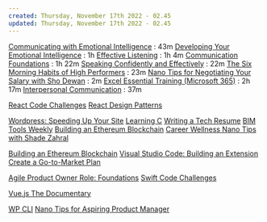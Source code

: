 ```yaml
---
created: Thursday, November 17th 2022 - 02.45
updated: Thursday, November 17th 2022 - 02.45
---
```

[Communicating with Emotional Intelligence](https://www.linkedin.com/learning/communicating-with-emotional-intelligence?courseClaim=AQGEus1YIWUHwQAAAYSB80Z9m2CsomV2OMtCfuuxU40nLG8ThZT6RzNMY7hBataw5SkCjr_9w8fwZMNMhbROfXvLdU-8Bm18RftfNFgl7X-BCHJb8NxP6kMABc7IQAya_23yN_CS3-JDFXcODVyp6zTv1yQe84yVEA6uKcO1tN8TrQ5r69X-TXPXICo9w20ZOlhnLkg6VNWd_sdq1U6Fb7wqaO2p9skzz3K2yBt0HG50lWnULvKzV2MSzQaVf_LafrOVDY_eblTE0VSdzRp4vzUeXzSACFsv2r-f3FdLOEe7bWKYc0xyJsL03ekzmkbM3Ja1Ifc8zj3L35bGkF8KvzSpjaWctl2nNB-_VS9FeTMVVYMQ550FLmw56QEH0tdO1kKmEr6_YXd6x8X_iK342vZavmJdC8pEYj8brqKHYCCJTcnb602IfzEJZcK_odjTM5meU-23tjV0k0Qf4p_onhdyuqgJVSkODvaL1Zn6JOINMKDf9TVNF_oDOnjHzz1cNovb5SIo9KEQGSFlbSVJ7bJWikCpcbDO2fUOamUQXvKy4_CghYBvDgObPPq0nKP08ZkN3jpMgf_83v4TiqqDleqe2aLv4kS1waSQejvATZ98fgmub-G7koxzKNSbZT_ckFRFghxAkl6KCHCEU8yS9Av35MvBQiIB5yMljwjSBRh7ZMkeJlmU6CkLL5hvsqbwyob9o91vdIQSlmGldxtG5uLurEcdKFEuy-AHVFzx_Ppc92zpyUo8SgieYXR6oOFHb3NkJljhqvwMQ-gw9OjVCNugAqojXCSuY5n5hpRQGJbFTo_nWEvgAOtTMm1iOrwzulX73DRSVZLdPgaQ9DIxL0_d_FdhKQeLVdW1bMJ8zpNxAZXirV8Zjs20F3Sjo-2xXvdIzEF9Luw_bW6DMhIH0nIsLsu5FcTy3MRmOwyXdjQ9RNPusRCDKtYXH0Fqu1WkjCBGbv3v0HxbMhN41FDtBIRwOsRKzQM1vqJFMEZOdOehrh5kZKWogZdOjHFD_Tz5X1Sx-0Qg1uBNO2G0U4XJgxeaHJPrA3qO3B8&isLearningSubscriber=false&trk=profileSelf_d_flagship3_profile_view_base_learningFeedm001_2825372_learning&lipi=urn%3Ali%3Apage%3Ad_flagship3_profile_view_base%3BDyxSzSTmS6ODm8Ct8PGGtw%3D%3D) : 43m
[Developing Your Emotional Intelligence](https://www.linkedin.com/learning/developing-your-emotional-intelligence?isLearningSubscriber=false&trk=profileSelf_d_flagship3_profile_view_base_learningFeedm001_570966_learning&lipi=urn%3Ali%3Apage%3Ad_flagship3_profile_view_base%3B%2Bz52Qo0%2FQEmGS52TJtcJ5w%3D%3D) : 1h
[Effective Listening](https://www.linkedin.com/learning/effective-listening?isLearningSubscriber=false&trk=profileSelf_d_flagship3_profile_view_base_learningFeedm001_176760_learning&lipi=urn%3Ali%3Apage%3Ad_flagship3_profile_view_base%3B%2Bz52Qo0%2FQEmGS52TJtcJ5w%3D%3D) : 1h 4m
[Communication Foundations](https://www.linkedin.com/learning/communication-foundations-2?isLearningSubscriber=false&trk=profileSelf_d_flagship3_profile_view_base_learningFeedm001_700790_learning&lipi=urn%3Ali%3Apage%3Ad_flagship3_profile_view_base%3BqLSX1fAqQ3C47r3UuGH8fQ%3D%3D) : 1h 22m
[Speaking Confidently and Effectively](https://www.linkedin.com/learning/speaking-confidently-and-effectively?courseClaim=AQE4ehL5CXQQLQAAAYSB8Dior3Xzv8jYrYlGJRVGZCJVw-zcwQHhMNvLaNjuzcMfYFiBwHIT0hsxxnJQJaPaypmJvyRs5bcEBE5l6M62pmzfPO6srDafcdhZkYhXqpD-Ha1VWw1nwcc2QzpAAUR7CP6D0b7hWWhCF4agGBqh2ptsPgw276iUelgiZL25zaC1v7hVa1u-VVa-Eb8Ee6WsGm0hF9ewiIUXHTsMYejKSQjBlm7Vx2oCrMQ_bdcAOxeB7pJzfuqfB7ZzCxnyjja6qjatgaaLlurX0Mcsd97sZoXYX4A0TUZ7sXbXxDjsSzOP41pAjCvbmN7gCVaxL9iAqE9JpVsBwcSM6hpEXi_DyKy87A-TwaLL2JJFDXdMiubCIRDPeyGSPhve2wCFa70A5dHzsmpt9_1uGyh5nhmhHsSwMMZ4h6q41KnMluRGabybO5fkGV6UdfI7Y0hmB3HBSjqvYwdyWHUK0C6FvhxPOlilbXZ-6cow-HJpTcxqsNGmEQarF4avtn3JUX9w0ZKV3bfQxeCP7ArTzN8hpDPfTHNEOWcnNLbubCjvCtRbDMmMNS3Tb7Kwe031Efj7JZlUiTQRjsAN5j6koLutERkMgy4ts7E-y-rIFC52rzGkqpaKJK1zTeAMzyyE2IlGJrLIJjBnsmy9BvsQxLX29pN-JAjUsHmNysqhungxUq4R7o91B63M3vim35a6OUY7vsqJX3UOP5DW4Av2au0GyE_85pcUl3dof5jAVECvprHdN0WAlyErqL3wLP6-HTsHtQjGZFoxM5pyG7BDqPQ4kBIhzjkk43smN09xkaoMpCYYDqySuKczL1Ers7H5SxxsRZTXvnm2X_1YesKLMPoUgz3z2QTJXNsSW8lRxPqoEEt88tYWKBFVcf6ZVFZo29aec4N8fzV9sXdyFC2Nprt1byl3hMnfkP1C7DDR4v_xDTLEaer3LHOPvAF-KI92y5PBLInWMt_JgnsdPNJtQTuXV3ibh9h25I-Usk6h_sxTfNgLud-7hl39ncm0aMNk-SUAC5W02alfPv5J_81fbm8&isLearningSubscriber=false&trk=profileSelf_d_flagship3_profile_view_base_learningFeedm001_2875044_learning&lipi=urn%3Ali%3Apage%3Ad_flagship3_profile_view_base%3BqLSX1fAqQ3C47r3UuGH8fQ%3D%3D) : 22m
[The Six Morning Habits of High Performers](https://www.linkedin.com/learning/the-six-morning-habits-of-high-performers?courseClaim=AQHtNiUl82cYrQAAAYSB76SW4VfoOVQQ1fk5kl0yPtrAR9IMyr0FqCjqZI5X2uTlLAUEQPkGreZAMXwiWF9wDJ8eEm2iVhVhAyDtBGSCUfhaLmWMj0DlgrUlKSOb-31JLKs9I4EK0gtZPhtq0Zw-rBpefd0bwIdhPl1yIgTQjp-N6pzGsE-5LDzMIrFxoeaN1hXZluQLKDdZAv_MvQ9caC9owpgUGtvWfC2Fy_ftFXIzjRQkgKixlX3IZs1bN2NxLJA6uZZoeASgJzbjuJe3cVfxHxMmk5DTRl15ao9em_LQ5M8ZeqAD4l9Z1C4ExscfhV9qQ1HXUK4i44YAd38E_vWGpA-nffykjumobUIWBeoEdrQvRiQrPpUOLzpo5JfqtOLCvrPFigs7_UDEyjQNVMcTRJLmxTHJhbRYbfo8p8CgraIeJi-zu6cCMudZo5C7GNbX8pTS4gIlJ9V7dISni4VixNYhj4bd6bIWzp2vh-nJKy6H3JaIgFXurpUZQ-IDQpGSzyHKJXq3DLyAoOMccgKd75whJ4MXruf_THp08Ce1c2dkIqhgUnssFWS4t9L7ZMqN9_OnUVDtJguoYKejk4xnd-tYD_-Txq1GOI-JRHWkEZxIFhDH2QyPbhenSYM_-B5kQhhmXQLkSkUF5Ibyc2rDb2zbeToaBFwmbD2oP-9NLeucBhQp31r8MBJQOBzhcH11baLywhzPJzg7N6gY3N9Pm-c-hTY2GaklkFijDN4uTCPYVtLm8NSbgssagU4TNnD1rQZTUnrK_Sh9QA8knjVl7XUSlTmplBBWprQIP7Nrlq_fyd6XOnkS_p9G_fuqa5wwY98SXnzu1VyOzvicC1C1uzeoca3fHujIoVZ04lyl45ovvU4c9MSGaMrb8b59nCJlfRlDPSTDWMbjJnrM1FhBbHgIzpend9gsNBTna089AHPaW0eRnfSUPdQvfBfjuxeErSyPsNpfIgzszhzRuGkLFyryJzjbouvQ-LE_-GkmdQT23BELupM04XaofCb72lcn5A-aTjeBc4dZAf9F7_OLRmlJ2CS6TlU&isLearningSubscriber=false&trk=profileSelf_d_flagship3_profile_view_base_learningFeedm001_2823255_learning&lipi=urn%3Ali%3Apage%3Ad_flagship3_profile_view_base%3BWbzar3ghSPi7nMMFtJpuow%3D%3D) : 23m
[Nano Tips for Negotiating Your Salary with Sho Dewan](https://www.linkedin.com/learning/nano-tips-for-negotiating-your-salary-with-sho-dewan?isLearningSubscriber=false&trk=profileSelf_d_flagship3_profile_view_base_learningFeedm001_2495070_learning&lipi=urn%3Ali%3Apage%3Ad_flagship3_profile_view_base%3BWbzar3ghSPi7nMMFtJpuow%3D%3D) : 2m
[Excel Essential Training (Microsoft 365)](https://www.linkedin.com/learning/excel-essential-training-microsoft-365?courseClaim=AQFAJ-dVPpq9FAAAAYSB7txWYY_Cooj6LrMiXlvw7qovO2U-Oh5sDtvvMMhKGsOz6E28ZZ63co9WYXJgdy8pIroVc0adZTkmEBeksW9rEmLI70BI4JF_qNLBTLgt8C52KBKJ5jYuE0UNvKICd3zod4C-v-TMf6ChN_mVVoifdUgNlTtCqAAvgVK8Q0UUL2TPVaQ0aXA4CIIMbMunh7TfcG1H1UI6vmjHGLTqV-4D1sPJKt88Jib2x9HiQOLJ68Gs_P6KkRVuc8cBI_4P6eKY9KA2WIlXz94yYZQShlawIw5h-RzaWvjU9D4JHNMRZD2WSLzddYyn71grKDqqYfJYFaWkfMEt3U-HP76vedX0IqXXOIt2oiHeJggFP6RUXFmfWBBRCUrNphPf2-Id9pEEGJxqDtwQ6C6lF3UR5lGj7LMRk8QeFxTXJ4_-Q-xIhB1d2zEDggkzK-zO1O3QDeDwvBqks9mP5he3RfezPlP5Qct6eN6yr-UGl3SH3dyxyp3K5QdkTb930kJaYzMeYWNBC4u--qR4XKrj573laDxUm1FzY2Hjp5lCD3NeaScRq3ayaT8jz1qm0Q-vLYRO8-AAy7ddGRr75ed32KLVuFZqL5dKCdGHZURWtU9F-OrVxPYtO3pSlLySzvFKmDjdR3Hz1_zR3KMht3roRB5gfqRTrmxBPIEAMuL5Fgy07c7lEZTQEMANnr5lgscNXFB7J29Ali43_inkq-7CsG0JtFZSZ1TMhG9wSY7PKXOQCoZfV40Hc8PitYj1jVkmivySAcQmqyOMc-mo9P6IU9Cotdrzfj1xrtpyjN3GiHuWR9iVy9TZ0QGHX4ivFCYaHi_uwy4g3om4yvbOzst_p0i8rY7HWkLs75f-gx-s_78-6fIXDgclOLxIjMcQHreYm047c70kIYWu24WI9ZbA-2CtHODZ7CTQ_P_XJZ1JmKkAvcHlLg2LJjgYwdfqujYYxvLrXGhAMdMZFSYYvLHhKAx54dpAdqsjBjPjDmGlxOeQcn6owFezEbI2cnKlpjCwL9C49ylBjBbXkHj9Jze0&isLearningSubscriber=false&trk=profileSelf_d_flagship3_profile_view_base_learningFeedm001_728369_learning&lipi=urn%3Ali%3Apage%3Ad_flagship3_profile_view_base%3BcrDrzzSqQISjWpmr56l3pw%3D%3D) : 2h 17m
[Interpersonal Communication](https://www.linkedin.com/learning/interpersonal-communication?courseClaim=AQEB8qho-FEC6gAAAYSB7txcTJR85oGsWTvS_4lQkGBPwDJEZnLCq5OjWnAkir5Epib6vfcBExXRlN8e-UIJgtVYnFkTVVJ1Sh3mGhBARuzUia8E35x5a5CB0YOUIH79riKrM4J2F3dJsgNuWBTdIX2hJ9CP5BQb6B-XXYhTGWPg38f5oj6UVcJ4UchjZdlC8PCxrkdwDAygrZVRuQD1809CDIUYh-fpiJzBC2EbHlQ6G6lVGNe0K-7O-2HRyfw3_veO3oog4KlXxfbdLh-cGcTBIDd4EjKKmT1ITwmhUAz178660VDlmE0qvlCXeZXoBIJThoyTqxZ4SaWcn1v3cbgmyDFJBsBG3fp5uUvkSoVgD3qkvgVG_pYh_is4O2jU9NFkC0AsMvrnsKt-fVQ1zTt9LfMfcErCENFxMPnOb_DB6aeb-SR6S7PGkjIETU24yEFd4htS5lzvx-w4eQ78T2CmXXwPXEDFpkOfhygihNzb1WtmKfRAakpJ04AZh8y3hFLW8l0qo1Cd9s6ZVrMhxVmtRnMxCPooVE7uEJXaUSb2_eytpPR6OokeLdVT1XglNn_FCjUNEI-wkHfNzjLbUdrKvbax8nqaEm-8A7-wRcXEo5NpMJiFufHIcX30DpghPZoh5XFW2gXTOfKdLV80O0Zu75RzOP79ozkTSiw1zxNRPsQkW7eEFzFAHiXC9VdwE7CNPdVEQqmU7fCbDK_nqoEq-QtzXMFIM8z3meg2OESK0uGLf_2KXN9baf6wQAPYzRI1tNVj1qD6V4ZF445CQENqOta0SXrqUggRHZHKAyNC37QlVf1m8OH_YUv79HJZrVicciLwFNl_BpqmbWZfHWAK_3Cq0DB-gOzj7WniTPfQgO60aXh_7RQ14LCvmuw32zAS-p2Q6xSpHM47xXoF8npJ698-VQ0q-PX18HwLxUiCjqrigdlnU1ZKOfrOsoEfRC4VZleAmH0s-BpmXV1_vOXiwsHiOTEg1TEM1_1IP-cGhjyj66BusdQuaukr8zmD28LdX2_ExNiZiMjlM7wJvcsVEk40ezjC&isLearningSubscriber=false&trk=profileSelf_d_flagship3_profile_view_base_learningFeedm001_580627_learning&lipi=urn%3Ali%3Apage%3Ad_flagship3_profile_view_base%3BcrDrzzSqQISjWpmr56l3pw%3D%3D) : 37m

[React Code Challenges](https://www.linkedin.com/learning/javascript-code-challenges?courseClaim=AQHngZonm1SwjwAAAYR_sI8DidIyCMiUA3AMs8t0bp2zskvIPt3-_6Bbi99Ms3nTSXzwDOAtI4CJDPHPqwXTMJk3eBOa1KZQkzH_ArkfeCsMuRc6yfo58GOSrzQ14R3ZqcJg5Un4XuqBiUMpf7q5ZVj64COUsQ5GRymTP5aw83hV9_iqO6fcbBdribDG4gkaTWMoKg2kPeRvtiRUawhDYf9w9At1-z4b89dDxAld3F2KGlz6OQJ_AX0SjVNEr42xACunHihhyHrMgxvXUBnjrneaRi-8fMryJxM8Y_mIyEwWyy8HE0yL49RXjEZGh8nLo3TLhWuzX0czmbmsNutUeMKVtGbFjqgFRx-Bp5aZ7jxdblNjyQ1DJNsjoVdxCjQGP9rg1jWGAqZ5u4VIy_ZNfY4XHWGN9p0Up9GiSXSbopAHhYZG1I6kR96vXGFwLJjKAevZMZeuMFrHrRtB7eT34HzTiQ9KXRsy_Ne4d7rkvf_FyJ-uxKt_zcCHt_J8UQPxLAgQQf69PXhQd9N1BL-OncfEmE9rGTL7TCBPYUwMruq_pE2Th0KVVjh4Uk8g_yLFKZTz3w51nBAudrxQPTl1bMccRoU3vqf6qksgWSPvENaAioa17SfbmjAbY4kwzUbM5NMPiZ7cZ0RXLuV4HhPG8KkAX0RF1vxp9vf7Bik8KsM-wL3Pd-j2RiF1u7cHT9UbVbePUng51hBCP2yZlXj8QaSF4yU6N-TBNRG_kb-O1xBn1m8m5NzBYwtN0aTc9Ni2cZpt-t2mD9Hi1LzODc1AIHXNwJdCnXpv6t-isGju-E232c8MokUgURtXiMpuCWWtL2Nzfp3D9oih7ubk9JC4BOVHH7L_QiC3oA0Z-t8ZacSCO2W74WP-kPG6sXHWCJI4m6D_fcv_gR07PeydsbW1C6WhYB_f9nqlPrZa4Yeee1r8oVlisTftgY_frvKeNZ1pPxRuvePEOg9rhy-aSduFZK86EmCRCSlUo8q3T8XI64zAGhqkQ7jZ6C0Vr4pfGpRzAPDkNb77VikZEfG-TKS11cmZ5Xbylmi-fxk&isLearningSubscriber=false&trk=profileSelf_d_flagship3_profile_view_base_learningFeedfdbtt004_2870041_learning&lipi=urn%3Ali%3Apage%3Ad_flagship3_profile_view_base%3BPUcFdJBYSESDOqmToWrjKw%3D%3D)
[React Design Patterns](https://www.linkedin.com/learning/react-design-patterns?courseClaim=AQHjZVZOBSHIKAAAAYR_zAFM11KQ5CypJkGY4SSw0xvtZbEszRmv8xPAoVcZhhYeP7GiyM1w6o_KIkDxz2ItI7FBXgbWXMlSkr8A9j0kPlM01T2h2AYZH9Dr1-c55_niw7OnIcu-glvzcVj6UhMDPkjtom51JcCY0wrPZLHmOwUkjnHDL2VugH3hq_rnCZi-c96DduS2Q_nDIPRklOjWtWESrgseCrewf7bquPfrKBXcoo7g5ukkfugiIhqQ8ijyM6rqEyjXH4kJ4ER89HcFtkVzKAUvwLAiALOJm8lNjAUprI8wWZmGuvbvFcvua8AuVlOfUrJEKzEsg0Y7iPHkmbzNKhaBzyXQS5okRnn0xNJVzoAgnJYVCN6QBxUrmHa18jwwnl8bgalH1wdRzn2o7s9Pvi2MKrOW56dMOwRW9spYf9yqzzBKiw7RC7E80E4l7QioupYG11vPFK58B1p64ewlzNMv-dHYvB3SZWr5sjklsQK6zEldCoTd7tKA3h-tJ_dIRmC0QA-VfrQdD46POkcN9EG3v8oOaQfaRDgeiEx8Px1c1E-sKeR_4Rhe-JfsOu-psmLhCu2M7xmIfclRiYSjiObIDtDKbkhm1pgMcyHz6R8A1MGxCNA8_tK3pL3WxOioeAEjqHSQ4D1GG6TANeHsYXQ-x-FYTdiQjzuWN7OaqnUGeA7vksJp8DiMyQpjREeGrNrfb3JnFOsrP-ta9YQm-kpVm6rjZTHKuX-M99Fl3R5_GwkhNN3igP2guEZNPRDDP02WJPKu6lliaxmB1BX0TNCWt4wPjCtOXnPdFVWamCiC7vsGF5wYpeSGKlBXudNqr3ZOPZiNauJDpWgniqTIQhUyqzd7ltsROB-_M2pTbgUZHfO_5iUqX5P7_ExLzOFD02kylaf3CuLKC003k2pKpwX-PpqofNYdJOt8A4lSr322FlJ3nxbfz9rDbjyfnSuU4jzmHVotzdQi0rP8SG-rIDaJ8aAaJb_dwJoYzfL3zukcZdLgNv4W8i93nEyFvx9dzXWHlcL6k10XgJN0sGGBWu_t00HVrrw&isLearningSubscriber=false&trk=profileSelf_d_flagship3_profile_view_base_learningFeedfdbtt004_2895130_learning&lipi=urn%3Ali%3Apage%3Ad_flagship3_profile_view_base%3B83fB0BWISxOPAs82MbYXiQ%3D%3D)

[Wordpress: Speeding Up Your Site](https://www.linkedin.com/learning/wordpress-speeding-up-your-site?courseClaim=AQGKEkeKSUEPqAAAAYSIDjIcmeJvX6S4S9c8zf-xKJse1cUlEM7w6XlWFvqxsKGPwpMygQDZoGcIfdUX7XKJbISNQusQ6x0qhFDsVA7G1Z2Tz9buERq1zFQzntX26zCb67roQW7i41sMnyNhxncTcz2vFxfBNMIFQqUBBM9_ggA7a3DaHC9dQaRjjrkMQX8Ya9EyrWY24938LvCoVIpe6S5-7qHaB4vfC9PfOY8XWGq5sIdfaiOKZZOsSnUVTGrDphl2KRYmTiyhLypZqkhW17tLtUfOVeCW2vA4KwhxbxvLfXWbK0uxdGCeINk595GcfU0k_CHol71xToFOzC5ctlGrs71YoNGaehY9MOy5i1dMgZr6UGUtyNMohbpC78sSR8NGZSCZ1hJA9N8Xwm_h0xyuNrOiQsFRNt88V1qgAfgSWb4CPYWzBC7Xfl-YtQmUfEzD9h_FyEzg7HSuOLhiQureiOvKDHQbpSOpMpqg3yx22hrN4tZgzYXMXbCH2fifwXw-a_gG57fVnNGFhPGQpUu4AM26RKiBXWxvzR_rs4KdYI4SSAWJhLuRml8-dXabLp_ByLIYskpMtsIkUuJFrAx_azfwf1L41sRZzj8MVhNs8mkHy2CmHUow8nLslm7pS61tAuqNe9ZF-_0Ho_sAtmVRjbX86Xv_-rvW-wCBWVlfvKqB5mje-qG89-lpGhhQds9JlHiaA-u8L0K5oJEgxdvdR2R4voiRYQEsflz7aQoOeqQMqvbDMmFcgkdh7619Pc7oqQVbTAM98xDPGMZHe5jd48Jc-Ip9V3iDjqel43nRoyUzVOck4NB3B50GlTggtv5x3K1g7MCaKS5NGwCdy2Bwzdw3DOlcz_eaQhu-TGpYuAKUOTMFkfMdgGdabvI1CW2wu_ZZTAuqpwnB_i3XTPvB-6mFST6KDfUz0cubn7LxJFGH5OXHCyQBaI5WqPZeDCa6iqvUTtz6IFIgWU5CH_o4-wYukMK8nQ1eKRFY7APAmO2MtIzYCjDpjqAuTAB9-XC3K4xtEjAB1phE_SHNdFH9j6-dO5x0ffg&isLearningSubscriber=false&trk=profileSelf_d_flagship3_profile_view_base_learningFeedfdbtt004_2887228_learning&lipi=urn%3Ali%3Apage%3Ad_flagship3_profile_view_base%3BMFle9EHHSg64MqjmIxJKTQ%3D%3D)
[Learning C](https://www.linkedin.com/learning/learning-c-5?courseClaim=AQE1_8kDAmT2ywAAAYSIDjHXqL0HjbSnxSLRracx1XzGGR62bD0cRRDHnR_8oHFaofKwqOmgi_dvOag4cn4KeEcZwy6-bNULfr3WB6dqq3PH-7R7ZhHObU6rnm3zSy90RvN5Kc5I9FaK1upiZSFoethfFUcNW3ZDsLdhWHY0IrD3FSuYAC-WSqouL7oMRVLnRrRmbv-DwElFUnZpmJw6rEKavI95ZU8Jpzcxip7dN5S9rVenQh9X0wxZ2fP1TqmUIy8WFfM5RsC7-9yzyavTuBM8JyYsfPcq1ug0Kkbc0NjKsZ5dEvm7uY7_3fNCTP7GCNznAEgvCa4I_XJSB3JziGoBcVt185WtfKWdYnwhcCu7-RFMbw2j3Es60lTeb1_VJz1kTkz2yidMVs7JMCqof0WMNV6XMO48XvlH7BuDX_mubVpf9la8iXN1MrISKxvdQaBrKgwyaexAls_q889QqljfmJmBjCHYDOavTdLkFKFR7VSF7ScJSC9xNzrrXjYnIgbsWZQbJ3vkZFajOQahKjs89D1DlS9fD3ErhqpH7Zw6GT3W8mKTtBEp5VVN3LN5H5_HRWCBE4FRukaDXb4OCGzkovQ_8_YiL9OwZPltoddbv4CU8UHejtS9F4l5LW1Ylb62Nynh8jJ7d45WqZF87vrZWGc9nv9vWWbSXWOO3vlXqmBhrj0gYhiDPLr94CLkzu-JJhQGwSaW7U62mtv6D9FaGmXjmy5etVWMPru4tOXCTxFlnF765WWuONZQyS4K-iSOQyzq7t_o26_KOZhay1qRDG8xs1-P6f6a_QlnNRTfXgQwU3YjJ2Tw07Nj007a9_CAkk6vu6J08q76t4H3urDx6YQHmqFEy9R-4Eoho5qJZbCuSxCCZ6IiKCtNZ_plz1h_Ovi4ATjgCTCCWQEcQs4AoZOsfA5Fn3C3Ie7MTgQ9xS8_LrMnrMF77f2z7RgXjhmDyp-LzaZ9N2iR22ju3XODASc75I3VI2rhWyQV8OmDFW5OW3PRONCJr4UPMbl7XI0gAGeXNInmREIkdqKVXPiHs7JVbM2U&isLearningSubscriber=false&trk=profileSelf_d_flagship3_profile_view_base_learningFeedfdbtt004_718661_learning&lipi=urn%3Ali%3Apage%3Ad_flagship3_profile_view_base%3BMFle9EHHSg64MqjmIxJKTQ%3D%3D)
[Writing a Tech Resume](https://www.linkedin.com/learning/writing-a-tech-resume?courseClaim=AQGjcyVASRQXdQAAAYSID2WvYs9K69vtVjXhtGIYA-YcNhEfi1ALwhVoaUNveJ-iLqjB4_g8_nfyTtLmt81_FRKLOdG_iEfDqkyBCIXSB-GV0Xu75N02F_ao1wW5ecOfmZI4Y8-52p2cE_LIlFbui64WWDLDj8oiR_H6muJRqcwgIfFWoonmzaJXYyy2NiV6XoELyN6wy30LU7cBh7HIKKNUiadsyXPxg_U7Rj0ox-yOYz0pUe0FKOQ5wnuye5SB3gWWDmM5ix09yJGWjgWVI5wPFcRepMmqIPlNTYp-b8C_xWmT1_r_NqdRsd48laAgAxjsNcfkz84bsenSIpLsbLuz_ppC9Y7KnuVyQ2OgGws2VbnWlOZ_6r-a74alaYsjodoLAQoyW39Vy1Zuaf-Lfo87-7J4vmEC11yJhTAROSo7Xoj5V5pVzcy79vDCfyjz4AybB2Z2UZQDDXq1UAlWuSbmYd13HQvilJX_HKZ22CCh71OKc6HvGefIs6mfIWF5AVTwM0lJBqm786I7XjOZ97P5eABkHanM7g6uSoIarhy6B1_wMrpBPSHU_VIt0ujcwXCsQVYMzWUmD109_FstuobqU6tps-OH8Rrgo2fQpmPlBV0_D1PY4EC9qrNFjbDIPkCsrZR-fLFJOJkF1_9FytoNHU6rP5pWM7KA5zkJNdudJ7XyELYCUDluszWz9iSH9fflA1tIDcvNGmWHARm76AajSWMxUJ5F4pTSPLad66b26VI-MVGBzgvcblJcrERnbqoVkM29pZLiT1VnFIeKL_UhWT9eNMDBIg2ZvYEiVV2qXdri2gZ3uQcVylPIhCablFXWmJR6Z4Ys4OgqxBa4PgN-OopoUGqI7RIb-o_DkNcj0QN0ZX4cj0Pxdf6LPhjlcHJfQN_EUTzQtkkWoOn4cZkfJ02NNeqDe62CmnHvraHTHGZioP_AjiIufsuxHjG6KGVl1ZL1Xw3ZIfhKTdJjP5cRXNnRK9-LsP0sUtJyHQ_zc8D-JrLt3gg9BTeRIHJL07OBBQjK1YBfZeLeecMKkHXHdzPIUIjIyjg&isLearningSubscriber=false&trk=profileSelf_d_flagship3_profile_view_base_learningFeedfdbtt004_2254042_learning&lipi=urn%3Ali%3Apage%3Ad_flagship3_profile_view_base%3BeFJUORWwTfKRlxYS63jzPg%3D%3D)
[BIM Tools Weekly](https://www.linkedin.com/learning/writing-a-tech-resume?courseClaim=AQGjcyVASRQXdQAAAYSID2WvYs9K69vtVjXhtGIYA-YcNhEfi1ALwhVoaUNveJ-iLqjB4_g8_nfyTtLmt81_FRKLOdG_iEfDqkyBCIXSB-GV0Xu75N02F_ao1wW5ecOfmZI4Y8-52p2cE_LIlFbui64WWDLDj8oiR_H6muJRqcwgIfFWoonmzaJXYyy2NiV6XoELyN6wy30LU7cBh7HIKKNUiadsyXPxg_U7Rj0ox-yOYz0pUe0FKOQ5wnuye5SB3gWWDmM5ix09yJGWjgWVI5wPFcRepMmqIPlNTYp-b8C_xWmT1_r_NqdRsd48laAgAxjsNcfkz84bsenSIpLsbLuz_ppC9Y7KnuVyQ2OgGws2VbnWlOZ_6r-a74alaYsjodoLAQoyW39Vy1Zuaf-Lfo87-7J4vmEC11yJhTAROSo7Xoj5V5pVzcy79vDCfyjz4AybB2Z2UZQDDXq1UAlWuSbmYd13HQvilJX_HKZ22CCh71OKc6HvGefIs6mfIWF5AVTwM0lJBqm786I7XjOZ97P5eABkHanM7g6uSoIarhy6B1_wMrpBPSHU_VIt0ujcwXCsQVYMzWUmD109_FstuobqU6tps-OH8Rrgo2fQpmPlBV0_D1PY4EC9qrNFjbDIPkCsrZR-fLFJOJkF1_9FytoNHU6rP5pWM7KA5zkJNdudJ7XyELYCUDluszWz9iSH9fflA1tIDcvNGmWHARm76AajSWMxUJ5F4pTSPLad66b26VI-MVGBzgvcblJcrERnbqoVkM29pZLiT1VnFIeKL_UhWT9eNMDBIg2ZvYEiVV2qXdri2gZ3uQcVylPIhCablFXWmJR6Z4Ys4OgqxBa4PgN-OopoUGqI7RIb-o_DkNcj0QN0ZX4cj0Pxdf6LPhjlcHJfQN_EUTzQtkkWoOn4cZkfJ02NNeqDe62CmnHvraHTHGZioP_AjiIufsuxHjG6KGVl1ZL1Xw3ZIfhKTdJjP5cRXNnRK9-LsP0sUtJyHQ_zc8D-JrLt3gg9BTeRIHJL07OBBQjK1YBfZeLeecMKkHXHdzPIUIjIyjg&isLearningSubscriber=false&trk=profileSelf_d_flagship3_profile_view_base_learningFeedfdbtt004_2254042_learning&lipi=urn%3Ali%3Apage%3Ad_flagship3_profile_view_base%3BeFJUORWwTfKRlxYS63jzPg%3D%3D)
[Building an Ethereum Blockchain](https://www.linkedin.com/learning/building-an-ethereum-blockchain-app-2-introduction-to-ethereum?courseClaim=AQGWVHzSAhd8QwAAAYSID-iODjO8m0QJy8kHdeHHMBTUgegA_4AlmRL_zQ4JEJTkIaY7yNzSO1EtFtYwMwoQ_eUpFw6qR2620cDOqETXNexARqh9-p4qBCnNTkHFoOJi63q3b9CS4uaGEae_I1oQkANV1GOcRkazwQlNQEfjKPc5HeOJjf8qtLQClXlX4vw94XhzvV3YtaoNCdfYc4v_Gs19z3ngRbYYtEJGipoFtcv1h7BParv2C1-XMxRBCrtumc21_vVl6luWhZ2cUR9OIqx9BpUAdTCgLezPQ3p7HwnRYtMmVtWRo49Dwh3dYE_B0mGOHKWVajOGHJEJQwR5wpq1hmAygW7Q3tELd1SKNUT4fi5txX-WZe41iL60p7l0PKHnndEYJCCQFE2C1-LjKLLS1QPxDyO0PRR2pXFyWYFO6xBRIctuGM-j7sB26lc-yWpeFRuud-KV1iWKHze1OmNDfy2iGfWMQsMkU5mqhzPTnshoApTgMbT-7a1vAwitRb9-7r-lXUKf0m1td6GNWax9A5O8NkK2KwIlwPL93A-ACsTYD50dxWB-LAzov7sKiOAsQwbizmSt7oEzQqtqGM_9mStdUlT71srMdmME3njgLHgPyp_t_4FhFBGii0IBv3Iqc3KblBl6DpUohVD20yK02r2Xuon3T5mIcXZbYtDDVyC4KpOyZuP3fpT3Xzg62ao1LCMbNPQzEz5NUUkTyrQukoJZ47KSOO_ytdL0BkrtVkId_FY-wqLrt5CDiCsg0siKDE5oeMfE6cZJ5g9hPvmqWtiyPrTWD6Yws-BiphQn_w0f46LXpk6n6uUTrrvLNR2KI7PBPSC-E-Iu3FBc2X-QD28WOHrSN2NwwCw4szqs6TSUZJtd9j1M9iK9tu_1jhcLrBrbYzQmVZO0jwe4J_0XXAuNfh3mAB-GMndRGRgC06uRCgObkMzPTb-7RACPFdKmiSY-z1mU7UZzPPnS28N-DtW92SOqXfDQEU3JPmpMRSpEIA9Iampt3G8TMES9rgbPVvYNvcLWZBDEaXn4V2hYkkbHovUZtW8&isLearningSubscriber=false&trk=profileSelf_d_flagship3_profile_view_base_learningFeedfdbtt004_2424326_learning&lipi=urn%3Ali%3Apage%3Ad_flagship3_profile_view_base%3BRqvkgtP4SAOrask24QmxTw%3D%3D)
[Career Wellness Nano Tips with Shade Zahral](https://www.linkedin.com/learning/career-wellness-nano-tips-with-shade-zahrai?isLearningSubscriber=false&trk=profileSelf_d_flagship3_profile_view_base_learningFeedfdbtt004_2443016_learning&lipi=urn%3Ali%3Apage%3Ad_flagship3_profile_view_base%3BrjG3Iz0sT8ScB41qNDu25A%3D%3D)

[Building an Ethereum Blockchain](https://www.linkedin.com/learning/building-an-ethereum-blockchain-app-7-smart-contracts?courseClaim=AQFZ0vVluQCo6AAAAYSNUd6d909Ne9q5BIT171Bhqycbzq6EWKCGueN1upK1hKdg42RPH2gBfjuUuezJlWS2fz1A8lRaThul7T_fWN2P_GuDCa2rfHpqpXFmvfyC65WQ1fQSvcGCFLoStIs1N4_2JQsHBOCFRmDyym0pSm_J02XtxFCoy-fQCFxp_RBDTl5tlXBWjBG-k0Zor8L6NvlCBn1eelkfT46kBnt2mYI4CvIiQBlW8vJBValu6G9Y3aD9o52koUpBS9gMuCjbO_XMLJQFSc5J2clgeUfB1vkYA7jNtcx5QpQJkC5b1OM-fRsbQeHEKopav2GrARaEuHw2MowcvbJDG8ehWnxVItLpDF5YEDk7o0SXAt2qznhJFBe_0GedCpavFD_0xVHqzGcMvWPO1tLatjLJACVJ9m8auCThQjN3nXi08hrOYDqaG0ggmne2fSOSuH5JHDqz-qsKKHq_sm3x6VSj8g16CZv8F4xmCdqaVzjyPYTxSDznSgJ8IHXQenP9rXbz0YRNIgrnyhSH2c2HE7xaY2w08K1TPsEqEthK3PrT1s_NFIWSf6AW67_xyKwweXaE0sL_o1esDsSDPLgYNIaQaMrbcBNI8y0KpsUgLE2fasWy6u39DfO4gF5ED1Ecba4ED2vd_TbfpPtuO1OwYn01UF4NKaag74s8Oq4aVjIW0b6qbmE8Fd4bvvTX78cX30SfkOsJqiT-XXd5B2YiDn5r4ydxLkt03aQ9n9IXuXD6A_scYqcqfYmdnGyCQdghEYJWpm50mLJGWT5EE98gpEY6G4_ULD1noVmmCrgcP_Jghw7lAnisXadA9d9Nb1ZayKAJaXfUVp_RGz6JI8yO6OiVZ8X5jQt1KJYsh8i6IEQzzF49ISgXhRourrPaxRIxHqwuUVZqq510sC9c6fXb_v6ISV6p-Pf-EQxBYGH16knsuxQRmOKv0WISkZrANlI7rdZyYyYyRuqQ74qldrS04psGfX_4sjMm2mI71x-xP3oDuKZmJrx7XyGPXMmHeEfRQzWwwi8V7AImCvaCNGlgJiv0F2g&isLearningSubscriber=false&trk=profileSelf_d_flagship3_profile_view_base_learningFeedfdbtt004_2423321_learning&lipi=urn%3Ali%3Apage%3Ad_flagship3_profile_view_base%3B%2F9JLyQaJSD26IiTl%2FET1fA%3D%3D)
[Visual Studio Code: Building an Extension](https://www.linkedin.com/learning/visual-studio-code-building-an-extension?courseClaim=AQHA40_86NgtLAAAAYSNUvaduE_jO3qM_Lm4CThC15t-iHgBuLlCbklo72brxf5-ewr3G7kAJUQj5CCHLo0J3LgVDfKLPYlKSzynphB_Xd-dAXER3O8gjxNJgTdEr0Rfslhvo61UbywI8MVWDd5aiqoY8ULZ4U9xIOlrNu2JAS0noqxcLuERZ5BzqX_yJE_p3eQEFoFe0Q4IlT6UKhI6QU7pTNpkPxX4oN-xYVbCJrWPZ6pxbi2RGrkazygq6sJ7hhnWlYny_aMu9XBR__rotvBqoxPe2XqB9wtoqWoA0xwozqviOm6YT3PbKyJ44bOfLXecoz2ZgT4IqxLqf7GJlK4-Lq3XIOqgHBFzj3NwYzWOxsMKbAaY1995pouinoF3LChuTzzD1IxVrCxGUvgHAZK-AplVxNH-0yOWQhVbT7sbn7Tj_LWQUiMr6xFkuBdqne26CoTbbzIebdsJnZgYMQYAA7NM6WwqL68HZyzPEphkMN9YHWOW7I2-r0EbVQzIb5uNdB_GaaF4RFi-ZX20ojl6WFpJ_kyuWuLPcRdkZQIbebG-ezKvByAxTziGgvI-3DgSgN2KT0djkAsfXTmeuSwKFFEG7O82z0mC-SZh3QUFv9Nv-VcuZ0Ddna-sBfjCvX_imBVicuWftO-5irET9141kCcN2I5mtCNpJqKvK8pmywSPghtZ134oGJ1lsN9fH2nmcJikanPGSAAbTJ7CG3UPJKv-YtRzdx7PZOZxDT0nKXzCiAp_bFAvaI1rD8KUUvbww2dVnWEqmcqlzDnpuaeeRVbEI4njkhja69E3JD2N11ZfW0xUTSt1_Yr9gZBfDO60j72G09DJFr3iOaC54gmcISx2Mi7aCir3K725KTxoD-r_GPsoEhxCdN8JeNkk1K4SmaOJfsZaRJVeWwevwyqMEpuv9ZDyzVUxMunIqf_bGIoxvIPW2f-h3XDybcTp722LJXF4MT6UO9uI-Gb2Mp43dUBhxQTTB5mtjuLZ-MvoW_o4FZ-rnSFTALoD_-TVyuDQ3Qe29ywcOJVymrFpc_7HVCON_yndYJw&isLearningSubscriber=false&trk=profileSelf_d_flagship3_profile_view_base_learningFeedfdbtt004_2818089_learning&lipi=urn%3Ali%3Apage%3Ad_flagship3_profile_view_base%3B9C1WF9kiRTKVwP9dTwhXTQ%3D%3D)
[Create a Go-to-Market Plan](https://www.linkedin.com/learning/create-a-go-to-market-plan-2?courseClaim=AQE3gGLktnxG9gAAAYSNU4CkvocTM3Cf5cwgItKXR-m8rPyvrZI5FlBIGdgZmiLOjdVl0VcvqgVSmX8PPULSmSbRtV8hIkLoyUEWYVnco6LURDErHV3nkmuvNbDsRegpXEwdgNDw_wx4_SDBbvxQpolrw9OaAKk--cheGcc2vaircynH8J0y6uSSApx6hjNIdmdo0IEmvfsigHAm-ro5sYOLiqQ_w140mXK6-i_eF63x3ZMNmEze88KOEmU427C-DduY4RWuPfuYLLbo8sx0pFaQMspMEvb42uooI0t4C75d-koUj9VWW9RSYp6Xk7qSKonZnJykubmF7XGicvBVIm3W8LzBRvIYPftpRR0W7_AHXql8fE6WBfNg6o1oDBCqEa7Ar_0WbVyO6qcVDxW7n_BecM1ySHiaj39B3dKh-_qSzwyy3GUrURBM7EdWcIBp3crKDrMfLDfEcFLSFrPKCvbDnEklOfj6v8AUg6rkA0riKDOGsUYGwchaXKMiyV4sSWSs56L1dyEEwkKffggOzTAbUeVYACfdrW36bzcxz351u8aqLXElwbqvizocZTCjcPPvCJVmVUW6tatNPmQX9EhyQ5PLJxy1R5b2bxNFU9_iGdom7SorRYr8SGEmc1JNm5bTANpFbAsfEM4Ga_DdwSGXyOHtCxdLWRXS6OCBkerj1jbcHqRzTq73D0XIg-_5kg46ZUlsPCelC7emdN7Oeye713F3SyxGmNwNH5Hg85EKWbpKFaOcCG5N0WDSjbT16sNUOGtCYmmuJxvmCa8jW2Ju7P7g9Hx9cioE0Ec_E5MvlcfQLo2UJNulkIc2j42Mf8dctPiFFoc3VTtF0rfrr3ZnfaRdNM7bXefgYYOmkhWs7ZfGL-EoFg64i5ADx7FIU8Wf44gWeaIqf2HEB5gCi11UiNsgvocTM8wbyA8R_tWOq6KlHeYZ4Kh79uc8mXOEorVQ5yQqStz8Uqqb2TF5scK-9NZpZ8Mb1N2vHOffiopx1MohjqvoVUPFbc_qQzM87iKW6HnoYN2GmewXqoj-EXeAqi36Gdfoqbw&isLearningSubscriber=false&trk=profileSelf_d_flagship3_profile_view_base_learningFeedfdbtt004_2833073_learning&lipi=urn%3Ali%3Apage%3Ad_flagship3_profile_view_base%3Bqo1qVjJBSn%2BT55pzCUL73A%3D%3D)

[Agile Product Owner Role: Foundations](https://www.linkedin.com/learning/agile-product-owner-role-foundations?courseClaim=AQFGiu5FRbT6sgAAAYSPuU7MQ9riZdd1FtgAtZiraxEFKVYkrJfVxnJNexV-sKd3Ykol5CTJRawsZeeolKvgMDJw18aIRwmjzLylZEN-nmXfSKCiXyXIP1A_RUdKliRx-8RA1EtSCUa-ZfQfz3_x2T6ThC4eSmIbDShLSiTJlNzEtqjgIJVK_BI52L4QcLWZ3t4WvXkApQe-k5BICdffqLOzouyEYXzTzvhS7ZqpIYrS9-gufevhFb4uuyDgEKy7eailEPUd49AM_DYEb6PLeYxMQff6A16vWITpl5Urh2STF4PZ3uAMPokzvl3g3SxD07wxTB7Och7khRtzyG0JH-KiiKZvzujCFFabw-Tnl7TrgH0RVflrVpyrdlcX0nr4NeZHzthe1kmEDBrdfHujKVack4tOoCjV0fupqsnVGnnKSDEfG3hQ2Bsaq0r0WZqmUUhchjx29-wZBpK21nV4TUVia8hCBGTTlfhRW6jmymbTT9stYID0ML7o5NSQXeIm-Ro7BDh-jYsJJxv5V4v5jbjFBJWQlNmqdg4nC00akOz9FTkohB-Tuz4g3N5WhmaeDsU8ucqHWOP6ZkH4QrIJXYo6nc0nrrcBD3kkVfSVFJiXJRtIvXyaQTU6Ws76_6UDmUtDO8rHzobZrHETr4o974myV-I3bCihaQikgX4MdNSXpNWLpY99K2V_quGngHRHMiW9xCEr-UkayNkGmL-qWcSy-c3R4EMjakbkPehPcQJAutE92Lytl36fEnnChrQbKE7Dsk5C3rVwAppatlVAjdG4PeLVOHzDJuUVGeVNUQyuAERj7hLKfiMZEQo1Z7jBFrR9Y2Ao_WPaAuBgWwmVAmXJbAH59HL0FpirrArk5zGfmGyN9hNgickSdS1yYHYv06ucPQhY9IuYpy9LX8gaw92s798PS14qiwXRs4OlD9a7214GdbTYwL2LY3jNIWlcH6ABWKDOrufUpHSyzxO4cR2B323DjovN25RvQrmMX7wsPLKlspCjBq8lIf377py5b69MGxZw4HvBBsfYjMbxHaS4uN48tCtL&isLearningSubscriber=false&trk=profileSelf_d_flagship3_profile_view_base_learningFeedfdbtt004_471657_learning&lipi=urn%3Ali%3Apage%3Ad_flagship3_profile_view_base%3BOl25d%2F0BRLiKwsuTTOfbyw%3D%3D)
[Swift Code Challenges](https://www.linkedin.com/learning/swift-code-challenges?courseClaim=AQG-NflxrrOM6QAAAYSPuuQu_FxdmemkMafVpSg7JqvIGPIuvFtj--vxyMfdzbgg6GUOqf-zNKK8HXGTuFriWmyK2Htt3HEaL5mwJ3Pgy1er58wStjZ5W8kOln8o3qvfOC8xlhJZnVW2EkhyaitvBaqiEhG_dUmPmEZbAlFdsCoZayMDHm0HHFKa0qOmTVDFwZBQHzaXdxI0CVAkv6_HvaCC1eX-IbnMdyW3bTqSi4on7xK7VC-Lzg2g6ev55d8jhigigaIFlXfrbR4cEKDXtYzF9yQBQpWTfV9QowSd0KyomKy8xX_UEJyDAEd6TK2Iickqq1ATbZo8NTnrZQ4422xA-v1YvTKu0ex0US_KJmOsL2LxF11RmDC53lcmjukJD2tSxNFF9h55EWPLSP0ouXr3uMkf_KQjwWlGe21fiM4mVa0KgfMpHcc8QM0RoOP85U4eKz-SvU55vPyD-c6brt_tkAo7AcEhlFZ6rw2GAXe8uBzzL58JGXaV58aRm8i0S77YilllHk2F1so9sQ9-6q8dq9s9POebMgOFMYizw29MeqyG0oqeJyS_LaN-LtvenetvV1WwJHHiaM6I_pY8cyaw3HRPcgHhhuQmCjpK_gfpv4-ZLP9B-LLx2VRUFGC6BJ16OQT-GNjwXApaElz5kgEUh3WVrXut-r1pCFT3ZhVaTbuXwZVKftEgsNhp5052ankt1EbmF7LhWhcuDvdpfUg4IY-jEri4uBBbQ3xK4rEl0XOtzmDaEuP_ma7_JV02ddiS9OHyVheFqKKVFWTOGUn3OOD7rYzvzd6RDXKXbJKVmOZQ1SQ7xePSDbIjXEzCOiXvOpU2o1otvSIRQsvMkNMylTAn1vbb3kEPN0Ay9aVzt8IsBTSo5AqLIXxXx7jpB9-6weHc7Q4FCc_-PcFWSEuloB-X6tPERHzykt5PNpsIwX1QtdW2kL-fAudCXTvqaD5zC_Jn9y4wW15S92_vxP0ODD86jPyeTdp302_Ys2s-qJjv4eQeHtVK4Ddp-g_8Dq6Hy6ofwR2omTkLjnCij6JiDWE2uWmAEk4&isLearningSubscriber=false&trk=profileSelf_d_flagship3_profile_view_base_learningFeedfdbtt004_2437199_learning&lipi=urn%3Ali%3Apage%3Ad_flagship3_profile_view_base%3BJVZB7b45Rn%2B7Hczg4GEYrw%3D%3D)

[Vue.js The Documentary](https://www.linkedin.com/learning/vue-js-the-documentary?isLearningSubscriber=false&trk=profileSelf_d_flagship3_profile_view_base_learningFeedfdbtt004_2439113_learning&lipi=urn%3Ali%3Apage%3Ad_flagship3_profile_view_base%3BqVoJpF2uQaOasE656gEspQ%3D%3D)

[WP CLI](https://www.linkedin.com/learning/wordpress-wp-cli?courseClaim=AQFxHpnHrjT7GgAAAYSX1R-WjE85Ag6DWo4biNwuz0-JJnnoyHJ2IxwA-d4hrnqt1-I84Q7dpe9Sdc3sLJFuEzc63mVEDnwY3hExHi7ZdMrcUCyIyVwjPauyX7rhbL-ubOZGe2YnirO5SQ_tMDVwnr1GL-Dg40JT9WZMF3XMqjkqtpeE_dC4VXK2eV7a0neEwSoxAkTiLiiR9OMzgA7HYhybta98CB_2KRIzkSSLL_wJMBKM5i55wtdV41M9mFoUVvUwUIPhjSlUe4H878Ouvu31SSCOAm8uVz-rN9PKCxRDeucm8AvBYwPa8ZP5Ybp0qgHsYDu87I3eomD9LaAA7rMZOgdzJ2U4wJWIoeOQ0Pw1o9yl1Wu8uCcfhU1gD4oYlBHzZrlI9bK4xpo-LEaRrbyQUNdS78uSx6s7Er1C2U_O-StJC220X0LWhpEurEj1gB4HRS4mIcEb8ize-_0vrgzaxdgp0Daujh8uwMIi8fuPOGgVIUbylPUK4uyQwLSg19TN2H4EiwCeh3Nnv7_ZKSvnFYdxsoC9UD9JNWusEUbDGZTtXX3h2Jpsbq8Zbb9bhAfDOg-zsSyljF7SQfrJfPLi_-gX2yK6Y0ajSJzOKYK7FIjMLzKFcbYFnAVAQBnxRs0QuXehsYDmNIHhRVR2RDqd86eYpZoJFr3v5FslfpzIjAv1s_XlsdjZNEl2IMB8nb8sheXKUFduqzOMgtntWv0KQXAJQvyUWBV0sMTJSzetlkykf1N6_XZ831v_U30_aL0zm53WnX_A-QBp2WMnCBQEhyJ7fyMvbYDlRJ-jd5XcyVCKrFr6LKAkTu-g7_Q3akFqsTj1HOXNpUOS5TDMeXvWmawlmwgPcsaWjn7ydn1ifsmt7RkuHYjHkcJm-yvhWCKQdpV5-ctFG5ZxRhmvmT1gel9VfIGIBJhbgpaoNmD86cAmK0NAY6dRXhI4lid1gXImivGZ-PUKVfMv5f5N6ZrjiGuh2rTYXjKwSTGnd11PxDYMEykvF31MN_vtUwrESDrfzFIe5rpxemTTo5M0pGDRu8zoHKv7Shc&isLearningSubscriber=false&trk=profileSelf_d_flagship3_profile_view_base_learningFeedfdbtt004_2883049_learning&lipi=urn%3Ali%3Apage%3Ad_flagship3_profile_view_base%3BvvvSYKCLQjK%2B%2FYbFJcL%2FVw%3D%3D)
[Nano Tips for Aspiring Product Manager](https://www.linkedin.com/learning/nano-tips-for-aspiring-product-managers-with-cherie-luo?isLearningSubscriber=false&trk=profileSelf_d_flagship3_profile_view_base_learningFeedfdbtt004_2488251_learning&lipi=urn%3Ali%3Apage%3Ad_flagship3_profile_view_base%3BU%2FI6lzVASyyrA4AF%2FeRqTA%3D%3D)
